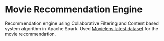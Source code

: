 # Movie Recommendation Engine
Recommendation engine using Collaborative Filtering and Content based system algorithm in Apache Spark.
Used [Movielens latest dataset](https://grouplens.org/datasets/movielens/latest/) for the movie recommendation.
 
